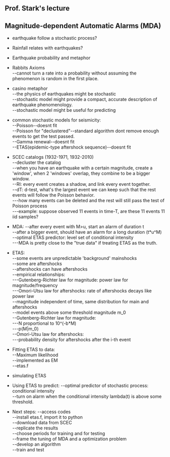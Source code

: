 Prof. Stark's lecture  
-------------------  

Magnitude-dependent Automatic Alarms (MDA) 
-----  
* earthquake follow a stochastic process?  
* Rainfall relates with earthquakes?  
* Earthquake probability and metaphor  
* Rabbits Axioms  
--cannot turn a rate into a probability without assuming the phenomenon is random in the first place.  
* casino metaphor  
--the physics of earthquakes might be stochastic  
--stochastic model might provide a compact, accurate description of earthquake phenomenology.  
--stochastic model might be useful for predicting  
* common stochastic models for seismicity:  
--Poisson--doesnt fit  
--Poisson for "declustered"--standard algorithm dont remove enough events to get the test passed.   
--Gamma renewal--doesnt fit  
--ETAS(epidemic-type aftershock sequence)--doesnt fit  
* SCEC catalogs (1932-1971, 1932-2010)  
--decluster the catalog  
--when you have an earthquake with a certain magnitude, create a 'window', when 2 'windows' overlap, they combine to be a bigger window.  
--RI: every event creates a shadow, and link every event together.  
--dT: d-test, what's the largest event we can keep such that the rest events will follow the Poisson behavior.  
---how many events can be deleted and the rest will still pass the test of Poisson process  
---example: suppose observed 11 events in time-T, are these 11 events 11 iid samples?  
* MDA: 
--after every event with M>u, start an alarm of duration t  
--after a bigger event, should have an alarm for a long duration (t*u^M)  
--optimal ETAS predictor: level set of conditional intensity  
---MDA is pretty close to the "true data" if treating ETAS as the truth.  
* ETAS:  
--some events are unpredictable 'background' mainshocks  
--some are aftershocks  
--aftershocks can have aftershocks  
--empirical relationships:  
---Gutenberg-Richter law for magnitude: power law for magnitude/frequency  
---Omori-Utsu law for aftershocks: rate of aftershocks decays like power law  
--magnitude independent of time, same distribution for main and aftershocks  
--model events above some threshold magnitude m_0  
--Gutenberg-Richter law for magnitude:   
---N proportional to 10^(-b*M)  
---p(M|m_0)  
--Omori-Utsu law for aftershocks:  
---probability density for aftershocks after the i-th event
* Fitting ETAS to data:  
--Maximum likelihood  
--implemented as EM  
--etas.f  
* simulating ETAS
* Using ETAS to predict:
--optimal predictor of stochastic process: conditional intensity  
--turn on alarm when the conditional intensity lambda(t) is above some threshold.  

* Next steps:
--access codes  
--install etas.f, import it to python  
--download data from SCEC  
--replicate the results  
--choose periods for training and for testing  
--frame the tuning of MDA and a optimization problem  
--develop an algorithm  
--train and test  
